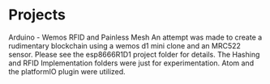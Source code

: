# Projects

Arduino - Wemos RFID and Painless Mesh An attempt was made to create a rudimentary blockchain using a wemos d1 mini clone and an MRC522 sensor. Please see the esp8666R1D1 project folder for details. The Hashing and RFID Implementation folders were just for experimentation. Atom and the platformIO plugin were utilized.
